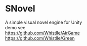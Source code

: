 # SNovel
A simple visual novel engine for Unity
<br />demo see 
<br /><https://github.com/Whistlle/AirGame>
<br /><https://github.com/Whistlle/Green>
